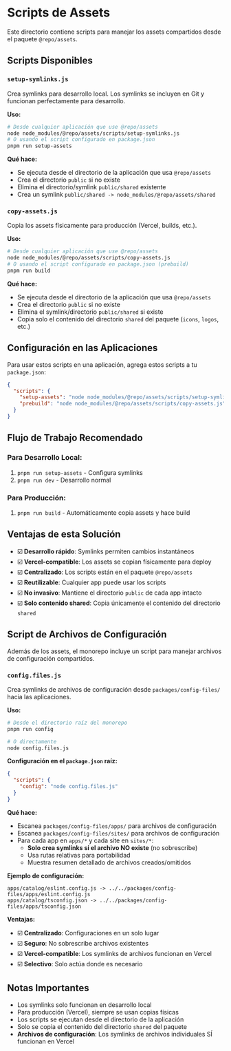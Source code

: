 # Scripts de Assets

Este directorio contiene scripts para manejar los assets compartidos desde el paquete `@repo/assets`.

## Scripts Disponibles

### `setup-symlinks.js`
Crea symlinks para desarrollo local. Los symlinks se incluyen en Git y funcionan perfectamente para desarrollo.

**Uso:**
```bash
# Desde cualquier aplicación que use @repo/assets
node node_modules/@repo/assets/scripts/setup-symlinks.js
# O usando el script configurado en package.json
pnpm run setup-assets
```

**Qué hace:**
- Se ejecuta desde el directorio de la aplicación que usa `@repo/assets`
- Crea el directorio `public` si no existe
- Elimina el directorio/symlink `public/shared` existente
- Crea un symlink `public/shared -> node_modules/@repo/assets/shared`

### `copy-assets.js`
Copia los assets físicamente para producción (Vercel, builds, etc.).

**Uso:**
```bash
# Desde cualquier aplicación que use @repo/assets
node node_modules/@repo/assets/scripts/copy-assets.js
# O usando el script configurado en package.json (prebuild)
pnpm run build
```

**Qué hace:**
- Se ejecuta desde el directorio de la aplicación que usa `@repo/assets`
- Crea el directorio `public` si no existe
- Elimina el symlink/directorio `public/shared` si existe
- Copia solo el contenido del directorio `shared` del paquete (`icons`, `logos`, etc.)

## Configuración en las Aplicaciones

Para usar estos scripts en una aplicación, agrega estos scripts a tu `package.json`:

```json
{
  "scripts": {
    "setup-assets": "node node_modules/@repo/assets/scripts/setup-symlinks.js",
    "prebuild": "node node_modules/@repo/assets/scripts/copy-assets.js"
  }
}
```

## Flujo de Trabajo Recomendado

### Para Desarrollo Local:
1. `pnpm run setup-assets` - Configura symlinks
2. `pnpm run dev` - Desarrollo normal

### Para Producción:
1. `pnpm run build` - Automáticamente copia assets y hace build

## Ventajas de esta Solución

- ☑️ **Desarrollo rápido**: Symlinks permiten cambios instantáneos
- ☑️ **Vercel-compatible**: Los assets se copian físicamente para deploy
- ☑️ **Centralizado**: Los scripts están en el paquete `@repo/assets`
- ☑️ **Reutilizable**: Cualquier app puede usar los scripts
- ☑️ **No invasivo**: Mantiene el directorio `public` de cada app intacto
- ☑️ **Solo contenido shared**: Copia únicamente el contenido del directorio `shared`

## Script de Archivos de Configuración

Además de los assets, el monorepo incluye un script para manejar archivos de configuración compartidos.

### `config.files.js`
Crea symlinks de archivos de configuración desde `packages/config-files/` hacia las aplicaciones.

**Uso:**
```bash
# Desde el directorio raíz del monorepo
pnpm run config

# O directamente
node config.files.js
```

**Configuración en el `package.json` raíz:**
```json
{
  "scripts": {
    "config": "node config.files.js"
  }
}
```

**Qué hace:**
- Escanea `packages/config-files/apps/` para archivos de configuración
- Escanea `packages/config-files/sites/` para archivos de configuración
- Para cada app en `apps/*` y cada site en `sites/*`:
  - **Solo crea symlinks si el archivo NO existe** (no sobrescribe)
  - Usa rutas relativas para portabilidad
  - Muestra resumen detallado de archivos creados/omitidos

**Ejemplo de configuración:**
```
apps/catalog/eslint.config.js -> ../../packages/config-files/apps/eslint.config.js
apps/catalog/tsconfig.json -> ../../packages/config-files/apps/tsconfig.json
```

**Ventajas:**
- ☑️ **Centralizado**: Configuraciones en un solo lugar
- ☑️ **Seguro**: No sobrescribe archivos existentes
- ☑️ **Vercel-compatible**: Los symlinks de archivos funcionan en Vercel
- ☑️ **Selectivo**: Solo actúa donde es necesario

## Notas Importantes

- Los symlinks solo funcionan en desarrollo local
- Para producción (Vercel), siempre se usan copias físicas
- Los scripts se ejecutan desde el directorio de la aplicación
- Solo se copia el contenido del directorio `shared` del paquete
- **Archivos de configuración**: Los symlinks de archivos individuales SÍ funcionan en Vercel
